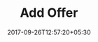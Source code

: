 ---
title: "Add Offer"
date: 2017-09-26T12:57:20+05:30
draft: false
layout: offers-add
property: "Casa Colvale"
status: "In Process"
url: /offers/add/casa-colvale/
slug: "casa-colvale/"

mainmenu:
 offers: true
 addoffer: true

---